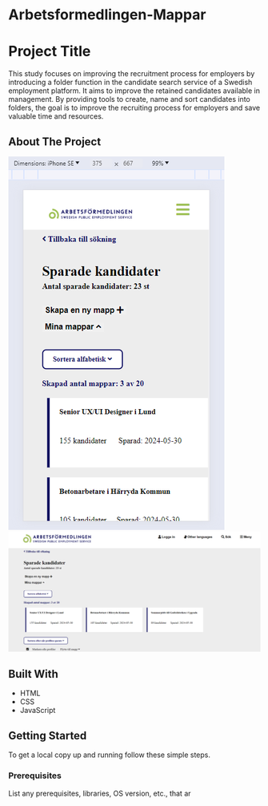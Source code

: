 # Arbetsformedlingen-Mappar

# Project Title

This study focuses on improving the recruitment process for employers by introducing a folder function in the candidate search service of a Swedish employment platform. It aims to improve the retained candidates available in management. By providing tools to create, name and sort candidates into folders, the goal is to improve the recruiting process for employers and save valuable time and resources.


## About The Project

![Project Screenshot](./mobil.png)
![Project Screenshot](./desktop.png)

## Built With

- HTML
- CSS
- JavaScript

## Getting Started

To get a local copy up and running follow these simple steps.

### Prerequisites

List any prerequisites, libraries, OS version, etc., that ar

